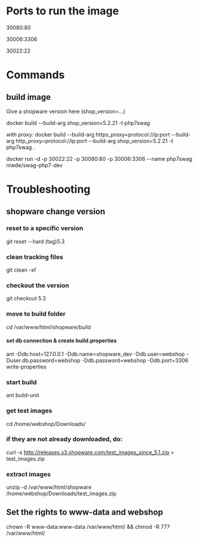 # Ports to run the image
30080:80

30006:3306

30022:22

# Commands

## build image
Give a shopware version here (shop_version=...)

docker build --build-arg shop_version=5.2.21 -t php7swag 

with proxy:
docker build --build-arg https_proxy=protocol://ip:port --build-arg http_proxy=protocol://ip:port --build-arg shop_version=5.2.21 -t php7swag .

docker run -d -p 30022:22 -p 30080:80 -p 30006:3306 --name php7swag niwde/swag-php7-dev

# Troubleshooting

## shopware change version

### reset to a specific version
git reset --hard (tag)5.3
### clean tracking files
git clean -xf
### checkout the version
git checkout 5.3
### move to build folder
cd /var/www/html/shopware/build
#### set db connection & create build.properties
ant -Ddb.host=127.0.0.1 -Ddb.name=shopware_dev -Ddb.user=webshop -Duser.db.password=webshop -Ddb.password=webshop -Ddb.port=3306 write-properties
### start build
ant build-unit
### get test images
cd /home/webshop/Downloads/
### if they are not already downloaded, do:
curl -s http://releases.s3.shopware.com/test_images_since_5.1.zip > test_images.zip
### extract images
unzip -d /var/www/html/shopware /home/webshop/Downloads/test_images.zip

## Set the rights to www-data and webshop
chown -R www-data:www-data /var/www/html/ && chmod -R 777 /var/www/html/
